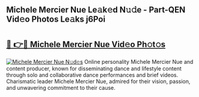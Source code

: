 ## Michele Mercier Nue Le𝚊k𝚎d N𝚞𝚍e - Part-QEN Vid𝚎o Photos Le𝚊ks j6Poi

# <h2><a href="http://fb7z3h.evod.top/?m=Michele+Mercier+Nue">🔗 👉🔴 Michele Mercier Nue Vid𝚎o Ph𝚘t𝚘s</a></h2>

[![Michele Mercier Nue N𝚞d𝚎s](https://i.imgur.com/8V9OHl7.gif)](http://fb7z3h.evod.top/?m=Michele+Mercier+Nue)
Online personality Michele Mercier Nue and content producer, known for disseminating dance and lifestyle content through solo and collaborative dance performances and brief videos. Charismatic leader Michele Mercier Nue, admired for their vision, passion, and unwavering commitment to their cause. 
